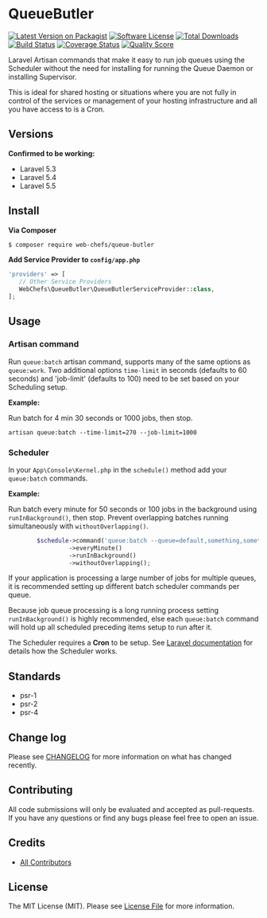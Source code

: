 # QueueButler

[![Latest Version on Packagist][ico-version]][link-packagist]
[![Software License][ico-license]](LICENSE.md)
[![Total Downloads][ico-downloads]][link-downloads]
[![Build Status][ico-travis]][link-travis]
[![Coverage Status][ico-scrutinizer]][link-scrutinizer]
[![Quality Score][ico-code-quality]][link-code-quality]

Laravel Artisan commands that make it easy to run job queues using the Scheduler without the need for installing for running the Queue Daemon or installing Supervisor.

This is ideal for shared hosting or situations where you are not fully in control of the services or management of your hosting infrastructure and all you have access to is a Cron.

## Versions

__Confirmed to be working:__

* Laravel 5.3
* Laravel 5.4
* Laravel 5.5

## Install

__Via Composer__

``` bash
$ composer require web-chefs/queue-butler
```

__Add Service Provider to `config/app.php`__

```php
'providers' => [
   // Other Service Providers
   WebChefs\QueueButler\QueueButlerServiceProvider::class,
];
```

## Usage

### Artisan command

Run `queue:batch` artisan command, supports many of the same options as `queue:work`. Two additional options `time-limit` in seconds (defaults to 60 seconds) and 'job-limit' (defaults to 100) need to be set based on your Scheduling setup.

__Example:__

Run batch for 4 min 30 seconds or 1000 jobs, then stop.

`artisan queue:batch --time-limit=270 --job-limit=1000`

### Scheduler

In your `App\Console\Kernel.php` in the `schedule()` method add your `queue:batch` commands.

__Example:__

Run batch every minute for 50 seconds or 100 jobs in the background using `runInBackground()`, then stop.
Prevent overlapping batches running simultaneously with `withoutOverlapping()`.

``` php
        $schedule->command('queue:batch --queue=default,something,somethingelse --time-limit=50 --job-limit=100')
                 ->everyMinute()
                 ->runInBackground()
                 ->withoutOverlapping();
```
If your application is processing a large number of jobs for multiple queues, it is recommended setting up different batch scheduler commands per queue.

Because job queue processing is a long running process setting `runInBackground()` is highly recommended, else each `queue:batch` command will hold up all scheduled preceding items setup to run after it.

The Scheduler requires a __Cron__ to be setup. See [Laravel documentation](https://laravel.com/docs/master/scheduling) for details how the Scheduler works.

## Standards

* psr-1
* psr-2
* psr-4

## Change log

Please see [CHANGELOG](CHANGELOG.md) for more information on what has changed recently.

## Contributing

All code submissions will only be evaluated and accepted as pull-requests. If you have any questions or find any bugs please feel free to open an issue.

## Credits

- [All Contributors][link-contributors]

## License

The MIT License (MIT). Please see [License File](LICENSE.md) for more information.

[ico-version]: https://img.shields.io/packagist/v/web-chefs/queue-butler.svg?style=flat-square
[ico-license]: https://img.shields.io/badge/license-MIT-brightgreen.svg?style=flat-square
[ico-downloads]: https://img.shields.io/packagist/dt/web-chefs/queue-butler.svg?style=flat-square
[ico-travis]: https://img.shields.io/travis/:vendor/:package_name/master.svg?style=flat-square
[ico-scrutinizer]: https://img.shields.io/scrutinizer/coverage/g/:vendor/:package_name.svg?style=flat-square
[ico-code-quality]: https://img.shields.io/scrutinizer/g/:vendor/:package_name.svg?style=flat-square

[link-packagist]: https://packagist.org/packages/web-chefs/queue-butler
[link-travis]: https://travis-ci.org/:vendor/:package_name
[link-scrutinizer]: https://scrutinizer-ci.com/g/:vendor/:package_name/code-structure
[link-code-quality]: https://scrutinizer-ci.com/g/:vendor/:package_name
[link-downloads]: https://packagist.org/packages/:vendor/:package_name
[link-downloads]: https://packagist.org/packages/web-chefs/queue-butler
[link-author]: https://github.com/JFossey
[link-contributors]: ../../contributors
